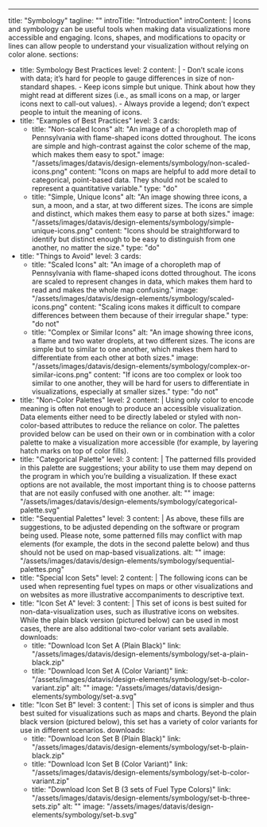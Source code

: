 ---
title: "Symbology"
tagline: ""
introTitle: "Introduction"
introContent: | 
        Icons and symbology can be useful tools when making data visualizations more accessible and engaging. Icons, shapes, and modifications to opacity or lines can allow people to understand your visualization without relying on color alone. 
sections:
  - title: Symbology Best Practices
    level: 2
    content: |
        - Don’t scale icons with data; it’s hard for people to gauge differences in size of non-standard shapes.
        - Keep icons simple but unique. Think about how they might read at different sizes (i.e., as small icons on a map, or larger icons next to call-out values).
        - Always provide a legend; don’t expect people to intuit the meaning of icons.
  - title: "Examples of Best Practices"
    level: 3
    cards:
    - title: "Non-scaled Icons"
      alt: "An image of a choropleth map of Pennsylvania with flame-shaped icons dotted throughout. The icons are simple and high-contrast against the color scheme of the map, which makes them easy to spot."
      image: "/assets/images/datavis/design-elements/symbology/non-scaled-icons.png"
      content: "Icons on maps are helpful to add more detail to categorical, point-based data. They should not be scaled to represent a quantitative variable."
      type: "do"
    - title: "Simple, Unique Icons"
      alt: "An image showing three icons, a sun, a moon, and a star, at two different sizes. The icons are simple and distinct, which makes them easy to parse at both sizes."
      image: "/assets/images/datavis/design-elements/symbology/simple-unique-icons.png"
      content: "Icons should be straightforward to identify but distinct enough to be easy to distinguish from one another, no matter the size."
      type: "do"
  - title: "Things to Avoid"
    level: 3
    cards:
    - title: "Scaled Icons"
      alt: "An image of a choropleth map of Pennsylvania with flame-shaped icons dotted throughout. The icons are scaled to represent changes in data, which makes them hard to read and makes the whole map confusing."
      image: "/assets/images/datavis/design-elements/symbology/scaled-icons.png"
      content: "Scaling icons makes it difficult to compare differences between them because of their irregular shape."
      type: "do not"
    - title: "Complex or Similar Icons"
      alt: "An image showing three icons, a flame and two water droplets, at two different sizes. The icons are simple but to similar to one another, which makes them hard to differentiate from each other at both sizes."
      image: "/assets/images/datavis/design-elements/symbology/complex-or-similar-icons.png"
      content: "If icons are too complex or look too similar to one another, they will be hard for users to differentiate in visualizations, especially at smaller sizes."
      type: "do not"
  - title: "Non-Color Palettes"
    level: 2
    content: |
       Using only color to encode meaning is often not enough to produce an accessible visualization. Data elements either need to be directly labeled or styled with non-color-based attributes to reduce the reliance on color. The palettes provided below can be used on their own or in combination with a color palette to make a visualization more accessible (for example, by layering hatch marks on top of color fills).
  - title: "Categorical Palette"
    level: 3
    content: |
       The patterned fills provided in this palette are suggestions; your ability to use them may depend on the program in which you’re building a visualization. If these exact options are not available, the most important thing is to choose patterns that are not easily confused with one another. 
    alt: ""
    image: "/assets/images/datavis/design-elements/symbology/categorical-palette.svg"
  - title: "Sequential Palettes"
    level: 3
    content: |
       As above, these fills are suggestions, to be adjusted depending on the software or program being used. Please note, some patterned fills may conflict with map elements (for example, the dots in the second palette below) and thus should not be used on map-based visualizations. 
    alt: ""
    image: "/assets/images/datavis/design-elements/symbology/sequential-palettes.png"
  - title: "Special Icon Sets"
    level: 2
    content: |
       The following icons can be used when representing fuel types on maps or other visualizations and on websites as more illustrative accompaniments to descriptive text. 
  - title: "Icon Set A"
    level: 3
    content: |
       This set of icons is best suited for non-data-visualization uses, such as illustrative icons on websites. While the plain black version (pictured below) can be used in most cases, there are also additional two-color variant sets available.
    downloads:
    - title: "Download Icon Set A (Plain Black)"
      link: "/assets/images/datavis/design-elements/symbology/set-a-plain-black.zip"
    - title: "Download Icon Set A (Color Variant)"
      link: "/assets/images/datavis/design-elements/symbology/set-b-color-variant.zip"
    alt: ""
    image: "/assets/images/datavis/design-elements/symbology/set-a.svg"
  - title: "Icon Set B"
    level: 3
    content: |
       This set of icons is simpler and thus best suited for visualizations such as maps and charts. Beyond the plain black version (pictured below), this set has a variety of color variants for use in different scenarios.
    downloads:
    - title: "Download Icon Set B (Plain Black)"
      link: "/assets/images/datavis/design-elements/symbology/set-b-plain-black.zip"
    - title: "Download Icon Set B (Color Variant)"
      link: "/assets/images/datavis/design-elements/symbology/set-b-color-variant.zip"
    - title: "Download Icon Set B (3 sets of Fuel Type Colors)"
      link: "/assets/images/datavis/design-elements/symbology/set-b-three-sets.zip"
    alt: ""
    image: "/assets/images/datavis/design-elements/symbology/set-b.svg"
